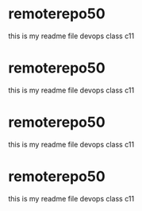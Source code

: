 # remoterepo50
this is my readme file devops class c11
# remoterepo50
this is my readme file devops class c11
# remoterepo50
this is my readme file devops class c11
# remoterepo50
this is my readme file devops class c11
